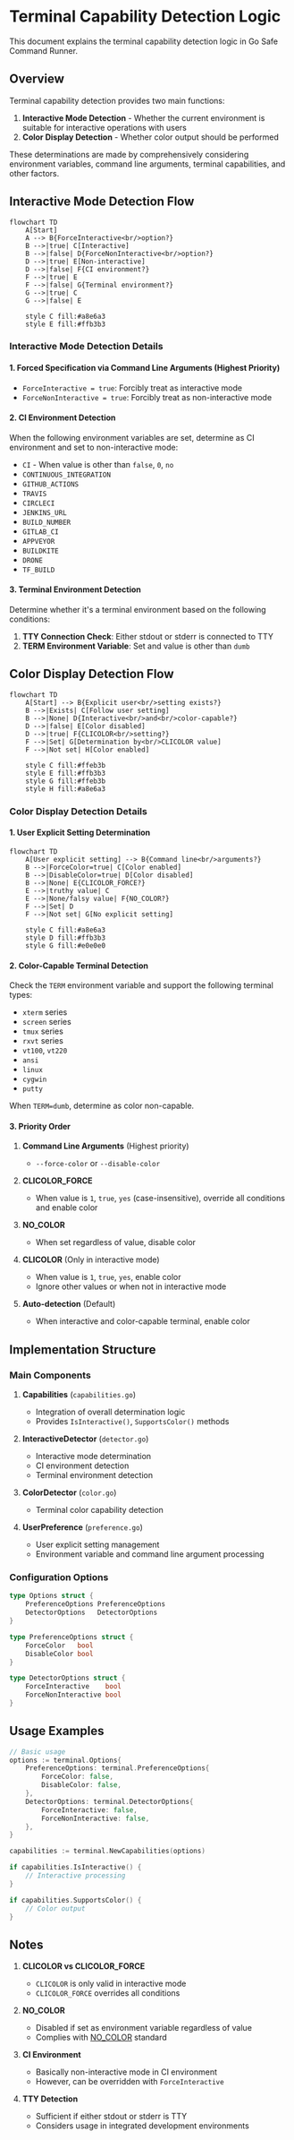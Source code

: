 # Terminal Capability Detection Logic

This document explains the terminal capability detection logic in Go Safe Command Runner.

## Overview

Terminal capability detection provides two main functions:

1. **Interactive Mode Detection** - Whether the current environment is suitable for interactive operations with users
2. **Color Display Detection** - Whether color output should be performed

These determinations are made by comprehensively considering environment variables, command line arguments, terminal capabilities, and other factors.

## Interactive Mode Detection Flow

```mermaid
flowchart TD
    A[Start]
    A --> B{ForceInteractive<br/>option?}
    B -->|true| C[Interactive]
    B -->|false| D{ForceNonInteractive<br/>option?}
    D -->|true| E[Non-interactive]
    D -->|false| F{CI environment?}
    F -->|true| E
    F -->|false| G{Terminal environment?}
    G -->|true| C
    G -->|false| E

    style C fill:#a8e6a3
    style E fill:#ffb3b3
```

### Interactive Mode Detection Details

#### 1. Forced Specification via Command Line Arguments (Highest Priority)
- `ForceInteractive = true`: Forcibly treat as interactive mode
- `ForceNonInteractive = true`: Forcibly treat as non-interactive mode

#### 2. CI Environment Detection
When the following environment variables are set, determine as CI environment and set to non-interactive mode:

- `CI` - When value is other than `false`, `0`, `no`
- `CONTINUOUS_INTEGRATION`
- `GITHUB_ACTIONS`
- `TRAVIS`
- `CIRCLECI`
- `JENKINS_URL`
- `BUILD_NUMBER`
- `GITLAB_CI`
- `APPVEYOR`
- `BUILDKITE`
- `DRONE`
- `TF_BUILD`

#### 3. Terminal Environment Detection
Determine whether it's a terminal environment based on the following conditions:

1. **TTY Connection Check**: Either stdout or stderr is connected to TTY
2. **TERM Environment Variable**: Set and value is other than `dumb`

## Color Display Detection Flow

```mermaid
flowchart TD
    A[Start] --> B{Explicit user<br/>setting exists?}
    B -->|Exists| C[Follow user setting]
    B -->|None| D{Interactive<br/>and<br/>color-capable?}
    D -->|false| E[Color disabled]
    D -->|true| F{CLICOLOR<br/>setting?}
    F -->|Set| G[Determination by<br/>CLICOLOR value]
    F -->|Not set| H[Color enabled]

    style C fill:#ffeb3b
    style E fill:#ffb3b3
    style G fill:#ffeb3b
    style H fill:#a8e6a3
```

### Color Display Detection Details

#### 1. User Explicit Setting Determination

```mermaid
flowchart TD
    A[User explicit setting] --> B{Command line<br/>arguments?}
    B -->|ForceColor=true| C[Color enabled]
    B -->|DisableColor=true| D[Color disabled]
    B -->|None| E{CLICOLOR_FORCE?}
    E -->|truthy value| C
    E -->|None/falsy value| F{NO_COLOR?}
    F -->|Set| D
    F -->|Not set| G[No explicit setting]

    style C fill:#a8e6a3
    style D fill:#ffb3b3
    style G fill:#e0e0e0
```

#### 2. Color-Capable Terminal Detection
Check the `TERM` environment variable and support the following terminal types:

- `xterm` series
- `screen` series
- `tmux` series
- `rxvt` series
- `vt100`, `vt220`
- `ansi`
- `linux`
- `cygwin`
- `putty`

When `TERM=dumb`, determine as color non-capable.

#### 3. Priority Order

1. **Command Line Arguments** (Highest priority)
   - `--force-color` or `--disable-color`

2. **CLICOLOR_FORCE**
   - When value is `1`, `true`, `yes` (case-insensitive), override all conditions and enable color

3. **NO_COLOR**
   - When set regardless of value, disable color

4. **CLICOLOR** (Only in interactive mode)
   - When value is `1`, `true`, `yes`, enable color
   - Ignore other values or when not in interactive mode

5. **Auto-detection** (Default)
   - When interactive and color-capable terminal, enable color

## Implementation Structure

### Main Components

1. **Capabilities** (`capabilities.go`)
   - Integration of overall determination logic
   - Provides `IsInteractive()`, `SupportsColor()` methods

2. **InteractiveDetector** (`detector.go`)
   - Interactive mode determination
   - CI environment detection
   - Terminal environment detection

3. **ColorDetector** (`color.go`)
   - Terminal color capability detection

4. **UserPreference** (`preference.go`)
   - User explicit setting management
   - Environment variable and command line argument processing

### Configuration Options

```go
type Options struct {
    PreferenceOptions PreferenceOptions
    DetectorOptions   DetectorOptions
}

type PreferenceOptions struct {
    ForceColor   bool
    DisableColor bool
}

type DetectorOptions struct {
    ForceInteractive    bool
    ForceNonInteractive bool
}
```

## Usage Examples

```go
// Basic usage
options := terminal.Options{
    PreferenceOptions: terminal.PreferenceOptions{
        ForceColor: false,
        DisableColor: false,
    },
    DetectorOptions: terminal.DetectorOptions{
        ForceInteractive: false,
        ForceNonInteractive: false,
    },
}

capabilities := terminal.NewCapabilities(options)

if capabilities.IsInteractive() {
    // Interactive processing
}

if capabilities.SupportsColor() {
    // Color output
}
```

## Notes

1. **CLICOLOR vs CLICOLOR_FORCE**
   - `CLICOLOR` is only valid in interactive mode
   - `CLICOLOR_FORCE` overrides all conditions

2. **NO_COLOR**
   - Disabled if set as environment variable regardless of value
   - Complies with [NO_COLOR](https://no-color.org/) standard

3. **CI Environment**
   - Basically non-interactive mode in CI environment
   - However, can be overridden with `ForceInteractive`

4. **TTY Detection**
   - Sufficient if either stdout or stderr is TTY
   - Considers usage in integrated development environments
